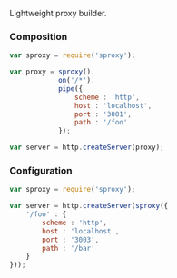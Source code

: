 Lightweight proxy builder.

### Composition

```javascript
var sproxy = require('sproxy');

var proxy = sproxy().
            on('/*').
            pipe({
                scheme : 'http',
                host : 'localhost',
                port : '3001',
                path : '/foo'
            });

var server = http.createServer(proxy);
```

### Configuration

```javascript
var sproxy = require('sproxy');

var server = http.createServer(sproxy({
    '/foo' : {
        scheme : 'http',
        host : 'localhost',
        port : '3003',
        path : '/bar'
    }
}));
```